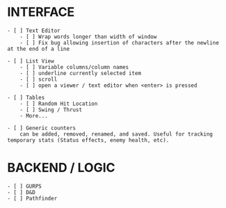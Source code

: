 INTERFACE
=========
    - [ ] Text Editor
        - [ ] Wrap words longer than width of window
        - [ ] Fix bug allowing insertion of characters after the newline at the end of a line

    - [ ] List View
        - [ ] Variable columns/column names
        - [ ] underline currently selected item
        - [ ] scroll
        - [ ] open a viewer / text editor when <enter> is pressed

    - [ ] Tables
        - [ ] Random Hit Location
        - [ ] Swing / Thrust
        - More...

    - [ ] Generic counters
        can be added, removed, renamed, and saved. Useful for tracking temporary stats (Status effects, enemy health, etc).

BACKEND / LOGIC
===============
    - [ ] GURPS
    - [ ] D&D
    - [ ] Pathfinder
